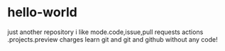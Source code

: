 # hello-world
just another repository
i like mode.code,issue,pull requests actions .projects.preview charges
learn git and git and github without any code!
